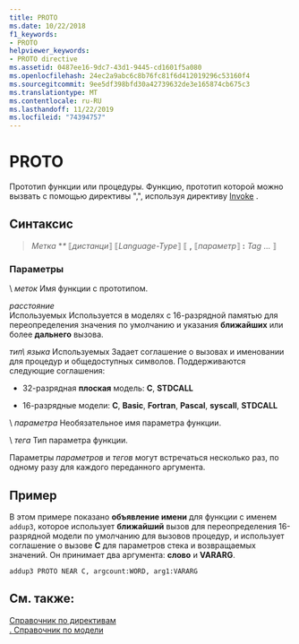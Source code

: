 ```yaml
---
title: PROTO
ms.date: 10/22/2018
f1_keywords:
- PROTO
helpviewer_keywords:
- PROTO directive
ms.assetid: 0487ee16-9dc7-43d1-9445-cd1601f5a080
ms.openlocfilehash: 24ec2a9abc6c8b76fc81f6d412019296c53160f4
ms.sourcegitcommit: 9ee5df398bfd30a42739632de3e165874cb675c3
ms.translationtype: MT
ms.contentlocale: ru-RU
ms.lasthandoff: 11/22/2019
ms.locfileid: "74394757"
---
```

# <a name="proto"></a>PROTO

Прототип функции или процедуры. Функцию, прототип которой можно вызвать с помощью директивы ",", используя директиву [Invoke](invoke.md) .

## <a name="syntax"></a>Синтаксис

> *Метка* **\** ⟦*дистанци*⟧ ⟦*Language-Type*⟧ ⟦ __,__ ⟦*параметр*⟧ __:__ *Tag* ... ⟧

### <a name="parameters"></a>Параметры

\ *меток*
Имя функции с прототипом.

*расстояние*\
Используемых Используется в моделях с 16-разрядной памятью для переопределения значения по умолчанию и указания **ближайших** или более **дальнего** вызова.

*тип\ языка*
Используемых Задает соглашение о вызовах и именовании для процедур и общедоступных символов. Поддерживаются следующие соглашения:

- 32-разрядная **плоская** модель: **C**, **STDCALL**

- 16-разрядные модели: **C**, **Basic**, **Fortran**, **Pascal**, **syscall**, **STDCALL**

\ *параметра*
Необязательное имя параметра функции.

\ *тега*
Тип параметра функции.

Параметры *параметров* и *тегов* могут встречаться несколько раз, по одному разу для каждого переданного аргумента.

## <a name="example"></a>Пример

В этом примере показано **объявление имени** для функции с именем `addup3`, которое использует **ближайший** вызов для переопределения 16-разрядной модели по умолчанию для вызовов процедур, и использует соглашение о вызове **C** для параметров стека и возвращаемых значений. Он принимает два аргумента: **слово** и **VARARG**.

```MASM
addup3 PROTO NEAR C, argcount:WORD, arg1:VARARG
```

## <a name="see-also"></a>См. также:

[Справочник по директивам](directives-reference.md)\
[. Справочник по модели](dot-model.md)
